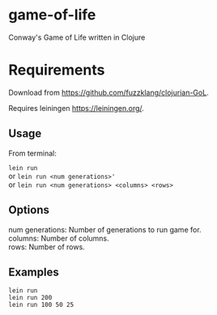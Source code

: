 # game-of-life
Conway's Game of Life written in Clojure

# Requirements
Download from https://github.com/fuzzklang/clojurian-GoL.

Requires leiningen https://leiningen.org/.

## Usage
From terminal:

`lein run`  
or `lein run <num generations>'`  
or `lein run <num generations> <columns> <rows>`  

## Options
num generations: Number of generations to run game for.  
columns:		 Number of columns.  
rows:			 Number of rows.  

## Examples
```
lein run
lein run 200
lein run 100 50 25
```